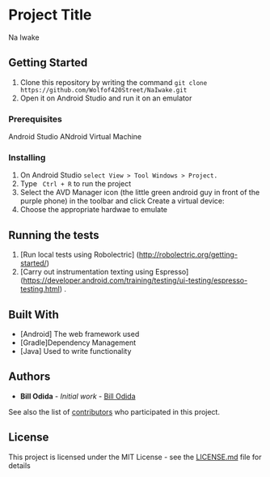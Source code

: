 # Project Title

Na Iwake

## Getting Started

1. Clone this repository by writing the command `git clone https://github.com/Wolfof420Street/NaIwake.git`
2. Open it on Android Studio and run it on an emulator

### Prerequisites

Android Studio
ANdroid Virtual Machine

### Installing

 1. On Android Studio `select View > Tool Windows > Project.`
 2. Type ` Ctrl + R` to run the project
 3. Select the AVD Manager icon (the little green android guy in front of the purple phone) in the toolbar and click Create a virtual device:
 4. Choose the appropriate hardwae to emulate

## Running the tests
1. [Run local tests using Robolectric] (http://robolectric.org/getting-started/)
2. [Carry out instrumentation texting using Espresso] (https://developer.android.com/training/testing/ui-testing/espresso-testing.html) .

## Built With

* [Android] The web framework used
* [Gradle]Dependency Management
* [Java] Used to write functionality

## Authors

* **Bill Odida** - *Initial work* - [Bill Odida](https://github.com/Wolfof420Street)

See also the list of [contributors](https://github.com/Wolfof420Street/NaIWake/contributors) who participated in this project.

## License

This project is licensed under the MIT License - see the [LICENSE.md](LICENSE.md) file for details

